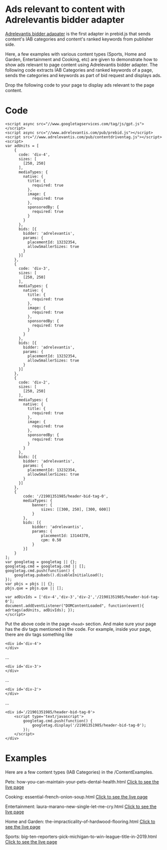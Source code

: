 # Ads relevant to content with Adrelevantis bidder adapter
[Adrelevantis bidder adapater](https://docs.prebid.org/dev-docs/bidders/adrelevantis.html) is the first adapter in prebid.js that sends content's IAB categories and content's ranked keywords from publisher side. 

Here, a few examples with various content types (Sports, Home and Garden, Entertainment and Cooking, etc) are given to demonstrate how to show ads relevant to page content using Adrelevantis bidder adapter. The following code extracts IAB Categories and ranked keywords of a page, sends the categories and keywords as part of bid request and displays ads.

Drop the following code to your page to display ads relevant to the page content.

# Code

```
<script async src="//www.googletagservices.com/tag/js/gpt.js"></script>
<script async src="//www.adrelevantis.com/pub/prebid.js"></script>
<script src="//www.adrelevantis.com/pub/contentdriventag.js"></script>
<script>
var adUnits = [
	{
	  code: 'div-4',
	  sizes: [
		[250, 250]
	  ],
	  mediaTypes: {
		native: {
		  title: {
			required: true
		  },
		  image: {
			required: true
		  },
		  sponsoredBy: {
			required: true
		  }
		}
	  },
	  bids: [{
		bidder: 'adrelevantis',
		params: {
		  placementId: 13232354,
		  allowSmallerSizes: true
		}
	  }]
	},
	{
	  code: 'div-3',
	  sizes: [
		[250, 250]
	  ],
	  mediaTypes: {
		native: {
		  title: {
			required: true
		  },
		  image: {
			required: true
		  },
		  sponsoredBy: {
			required: true
		  }
		}
	  },
	  bids: [{
		bidder: 'adrelevantis',
		params: {
		  placementId: 13232354,
		  allowSmallerSizes: true
		}
	  }]
	},
	{
	  code: 'div-2',
	  sizes: [
		[250, 250]
	  ],
	  mediaTypes: {
		native: {
		  title: {
			required: true
		  },
		  image: {
			required: true
		  },
		  sponsoredBy: {
			required: true
		  }
		}
	  },
	  bids: [{
		bidder: 'adrelevantis',
		params: {
		  placementId: 13232354,
		  allowSmallerSizes: true
		}
	  }]
	},
	{
		code: '/21901351985/header-bid-tag-0',
		mediaTypes: {
			banner: {
				sizes: [[300, 250], [300, 600]]
			}
		},
		bids: [{
			bidder: 'adrelevantis',
			params: {
				placementId: 13144370,
				cpm: 0.50
			}
		}]
	}
];
var googletag = googletag || {};
googletag.cmd = googletag.cmd || [];
googletag.cmd.push(function() {
	googletag.pubads().disableInitialLoad();
});
var pbjs = pbjs || {};
pbjs.que = pbjs.que || [];

var adDivIds = ['div-4','div-3','div-2','/21901351985/header-bid-tag-0'];
document.addEventListener("DOMContentLoaded", function(event){ adrtags(adUnits, adDivIds); });
</script>
```

Put the above code in the page ```<head>``` section. And make sure your page has the div tags mentioned in the code. For example, inside your page, there are div tags something like
```
<div id='div-4'>
</div>
```
...

```
<div id='div-3'>
</div>
```
...

```
<div id='div-2'>
</div>
```
...

```
<div id='/21901351985/header-bid-tag-0'>
	<script type='text/javascript'>
		googletag.cmd.push(function() {
			googletag.display('/21901351985/header-bid-tag-0');
		});
	</script>
</div>
```
# Examples
Here are a few content types (IAB Categories) in the /ContentExamples.

Pets: how-you-can-maintain-your-pets-dental-health.html
[Click to see the live page](https://www.adrelevantis.com/hb/how-you-can-maintain-your-pets-dental-health.html)

Cooking: essential-french-onion-soup.html
[Click to see the live page](https://www.adrelevantis.com/hb/essential-french-onion-soup.html)

Entertainment: laura-marano-new-single-let-me-cry.html
[Click to see the live page](https://www.adrelevantis.com/hb/laura-marano-new-single-let-me-cry.html)

Home and Garden: the-impracticality-of-hardwood-flooring.html
[Click to see the live page](https://www.adrelevantis.com/hb/the-impracticality-of-hardwood-flooring.html)

Sports: big-ten-reporters-pick-michigan-to-win-league-title-in-2019.html
[Click to see the live page](https://www.adrelevantis.com/hb/big-ten-reporters-pick-michigan-to-win-league-title-in-2019.html)
